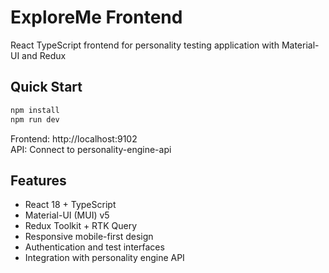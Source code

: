 # ExploreMe Frontend

React TypeScript frontend for personality testing application with Material-UI and Redux

## Quick Start

```bash
npm install
npm run dev
```

Frontend: http://localhost:9102  
API: Connect to personality-engine-api

## Features

- React 18 + TypeScript
- Material-UI (MUI) v5
- Redux Toolkit + RTK Query
- Responsive mobile-first design
- Authentication and test interfaces
- Integration with personality engine API